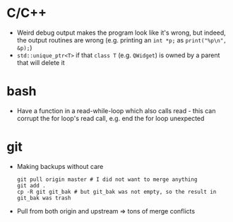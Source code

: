 # C/C++

* Weird debug output makes the program look like it's wrong, but indeed,
  the output routines are wrong (e.g. printing an `int *p;` as
  `print("%p\n", &p);`)
* `std::unique_ptr<T>` if that `class T` (e.g. `QWidget`) is owned by a
  parent that will delete it

# bash

* Have a function in a read-while-loop which also calls read - this can
  corrupt the for loop's read call, e.g. end the for loop unexpected

# git

* Making backups without care
  ```
  git pull origin master # I did not want to merge anything
  git add .
  cp -R git git_bak # but git_bak was not empty, so the result in git_bak was trash
  ```
* Pull from both origin and upstream => tons of merge conflicts


